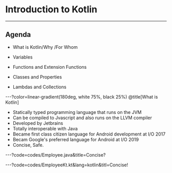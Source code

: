 # Introduction to Kotlin

---

## Agenda
-  What is Kotlin/Why /For Whom

-  Variables

-  Functions and Extension Functions

-  Classes and Properties

-  Lambdas and Collections


---?color=linear-gradient(180deg, white 75%, black 25%)
@title[What is Kotlin]

- Statically typed programming language that runs on the JVM
- Can be compiled to Jvascript and also runs on the LLVM compiler
- Developed by Jetbrains
- Totally interoperable with Java
- Became first class citizen language for Android development at I/O 2017
- Becam Google's preferred language for Android at I/O 2019
- Concise, Safe.

---?code=codes/Employee.java&title=Concise?

---?code=codes/EmployeeKt.kt&lang=kotlin&titl=Concise!

